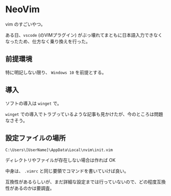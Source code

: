 # NeoVim

vim のすごいやつ。

ある日、`vscode` (のVIMプラグイン) がぶっ壊れてまともに日本語入力できなくなったため、仕方なく乗り換えを行った。

## 前提環境

特に明記しない限り、 `Windows 10` を前提とする。

## 導入

ソフトの導入は `winget` で。

`winget` での導入でトラブっているような記事も見かけたが、今のところは問題なさそう。

## 設定ファイルの場所

    C:\Users\[UserName]\AppData\Local\nvim\init.vim
    
ディレクトリやファイルが存在しない場合は作れば OK

中身は、 `.vimrc` と同じ要領でコマンドを書いていけば良い。

互換性があるらしいが、まだ詳細な設定までは行っていないので、どの程度互換性があるのかは要調査。
